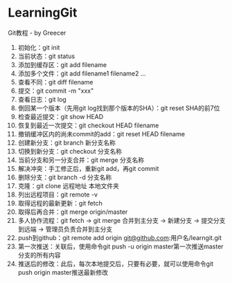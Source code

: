 # LearningGit
Git教程 - by Greecer

1. 初始化：git init
2. 当前状态：git status
3. 添加到缓存区：git add filename
4. 添加多个文件：git add filename1 filename2 ...
5. 查看不同：git diff filename
6. 提交：git commit -m "xxx"
7. 查看日志：git log
8. 倒回某一个版本（先用git log找到那个版本的SHA）：git reset SHA的前7位
9. 检查最近提交：git show HEAD
10. 恢复到最近一次提交：git checkout HEAD filename
11. 撤销缓冲区内的尚未commit的add：git reset HEAD filename
12. 创建新分支：git branch 新分支名称
13. 切换到新分支：git checkout 分支名称
14. 当前分支和另一分支合并：git merge 分支名称
15. 解决冲突：手工修正后，重新git add，再git commit
16. 删除分支：git branch -d 分支名称
17. 克隆：git clone 远程地址 本地文件夹
18. 列出远程项目：git remote -v
19. 取得远程的最新更新：git fetch
20. 取得后再合并：git merge origin/master
21. 多人协作流程：git fetch  ->  git merge 合并到主分支 -> 新建分支 -> 提交分支到远端 -> 管理员负责合并到主分支
22. push到github：git remote add origin git@github.com:用户名/learngit.git
23. 第一次推送：关联后，使用命令git push -u origin master第一次推送master分支的所有内容
24. 推送后的修改：此后，每次本地提交后，只要有必要，就可以使用命令git push origin master推送最新修改
